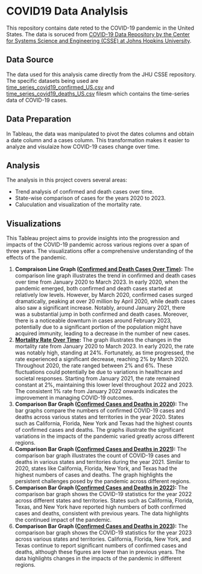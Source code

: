 # COVID19 Data Analylsis
This repository contains date reted to the COVID-19 pandemic in the United States. The data is soruced from [COVID-19 Data Repository by the Center for Systems Science and Engineering (CSSE) at Johns Hopkins University](https://github.com/CSSEGISandData/COVID-19/).

## Data Source
The data used for this analysis came directly from the JHU CSSE repository. The specific datasets being used are [time_series_covid19_confirmed_US.csv](https://github.com/CSSEGISandData/COVID-19/blob/master/csse_covid_19_data/csse_covid_19_time_series/time_series_covid19_confirmed_US.csv) and [time_series_covid19_deaths_US.csv](https://github.com/CSSEGISandData/COVID-19/blob/master/csse_covid_19_data/csse_covid_19_time_series/time_series_covid19_deaths_US.csv) filesm which contains the time-series data of COVID-19 cases.

## Data Preparation
In Tableau, the data was manipulated to pivot the dates columns and obtain a date column and a cases column. This transformation makes it easier to analyze and visulaize how COVID-19 cases change over time.

## Analysis
The analysis in this project covers several areas:
- Trend analysis of confirmed and death cases over time.
- State-wise comparison of cases for the years 2020 to 2023.
- Caluculation and visualization of the mortality rate.

## Visualizations
This Tableau project aims to provide insights into the progression and impacts of the COVID-19 pandemic across various regions over a span of three years. The visualizations offer a comprehensive understanding of the effects of the pandemic.
1. **Compraison Line Graph ([Confirmed and Death Cases Over Time](https://github.com/wenxie65/COVID19-Data-Analylsis/blob/main/visualizations/Cases%20vs.%20Date.png)):** The comparison line graph illustrates the trend in confirmed and death cases over time from January 2020 to March 2023. In early 2020, when the pandemic emerged, both confirmed and death cases started at relatively low levels. However, by March 2020, confirmed cases surged dramatically, peaking at over 20 million by April 2020, while death cases also saw a significant increase. Notably, around January 2021, there was a substantial jump in both confirmed and death cases. Moreover, there is a noticeable downturn in cases around February 2023, potentially due to a significant portion of the population might have acquired immunity, leading to a decrease in the number of new cases.
2. **[Mortality Rate Over Time](https://github.com/wenxie65/COVID19-Data-Analylsis/blob/main/visualizations/Mortality%20Rate%20vs.%20Date.png):** The graph illustrates the changes in the mortality rate from January 2020 to March 2023. In early 2020, the rate was notably high, standing at 24%. Fortunately, as time progressed, the rate experienced a significant decrease, reaching 2% by March 2020. Throughout 2020, the rate ranged between 2% and 6%. These fluctuations could potentially be due to variations in healthcare and societal responses. Starting from January 2021, the rate remained constant at 2%, maintaining this lower level throughout 2022 and 2023. The consistent 1% rate from January 2022 onwards indicates the improvement in managing COVID-19 outcomes.
3. **Comparison Bar Graph ([Confirmed Cases and Deaths in 2020](https://github.com/wenxie65/COVID19-Data-Analylsis/blob/main/visualizations/Cases%20vs.%20State%202020.png)):** The bar graphs compare the numbers of confirmed COVID-19 cases and deaths across various states and territories in the year 2020. States such as California, Florida, New York and Texas had the highest counts of confirmed cases and deaths. The graphs illustrate the significant variations in the impacts of the pandemic varied greatly across different regions.
4. **Comparison Bar Graph ([Confirmed Cases and Deaths in 2021](https://github.com/wenxie65/COVID19-Data-Analylsis/blob/main/visualizations/Cases%20vs.%20State%202021.png)):** The comparison bar graph illustrates the count of COVID-19 cases and deaths in various states and territories during the year 2021. Similar to 2020, states like California, Florida, New York, and Texas had the highest numbers of cases and deaths. The graph highlights the persistent challenges posed by the pandemic across different regions.
5. **Comparison Bar Graph ([Confirmed Cases and Deaths in 2022](https://github.com/wenxie65/COVID19-Data-Analylsis/blob/main/visualizations/Cases%20vs.%20State%202022.png)):** The comparison bar graph shows the COVID-19 statistics for the year 2022 across different states and territories. States such as California, Florida, Texas, and New York have reported high numbers of both confirmed cases and deaths, consistent with previous years. The data highlights the continued impact of the pandemic.
6. **Comparison Bar Graph ([Confirmed Cases and Deaths in 2023](https://github.com/wenxie65/COVID19-Data-Analylsis/blob/main/visualizations/Cases%20vs.%20State%202023.png)):** The comparison bar graph shows the COVID-19 statistics for the year 2023 across various states and territories. California, Florida, New York, and Texas continue to report significant numbers of confirmed cases and deaths, although these figures are lower than in previous years. The data highlights changes in the impacts of the pandemic in different regions.
